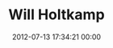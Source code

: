 ---
title: "Will Holtkamp"
date: 2012-07-13 17:34:21 00:00
permalink: /holtkampw
twitter: "holtkampw"
likes: [310,724]
id: 1178
gravatar: "http://www.gravatar.com/avatar/c36ee983ccf0878614522608b814b211"
---